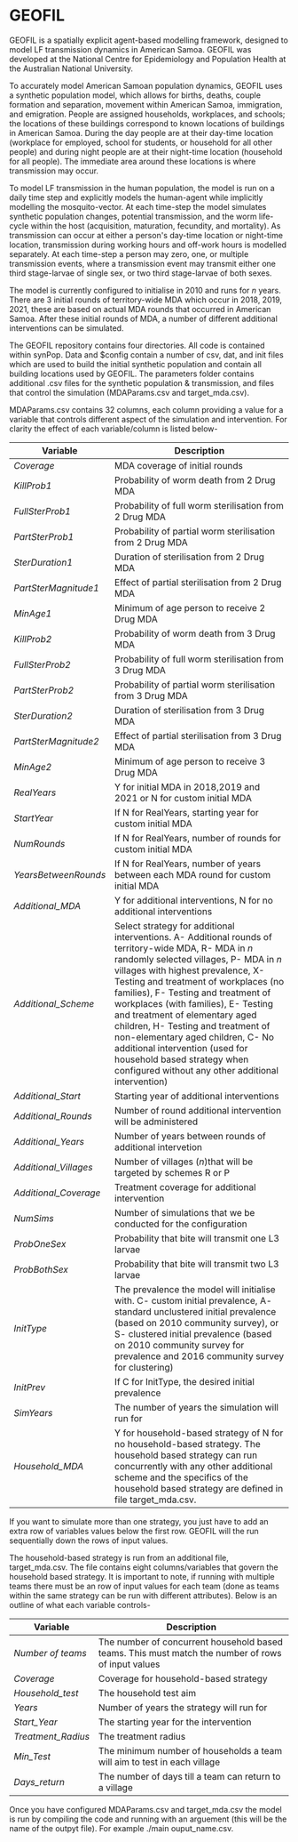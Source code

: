 # GEOFIL

GEOFIL is a spatially explicit agent-based modelling framework, designed to model LF transmission dynamics in American Samoa. GEOFIL was developed at the National Centre for Epidemiology and Population Health at the Australian National University.

To accurately model American Samoan population dynamics, GEOFIL uses a synthetic population model, which allows for births, deaths, couple formation and separation, movement within American Samoa, immigration, and emigration. People are assigned households, workplaces, and schools; the locations of these buildings correspond to known locations of buildings in American Samoa. During the day people are at their day-time location (workplace for employed, school for students, or household for all other people) and during night people are at their night-time location (household for all people). The immediate area around these locations is where transmission may occur. 

To model LF transmission in the human population, the model is run on a daily time step and explicitly models the human-agent while implicitly modelling the mosquito-vector. At each time-step the model simulates synthetic population changes, potential transmission, and the worm life-cycle within the host (acquisition, maturation, fecundity, and mortality). As transmission can occur at either a person's day-time location or night-time location, transmission during working hours and off-work hours is modelled separately. At each time-step a person may zero, one, or multiple transmission events, where a transmission event may transmit either one third stage-larvae of single sex, or two third stage-larvae of both sexes. 

The model is currently configured to initialise in 2010 and runs for $n$ years. There are 3 initial rounds of territory-wide MDA which occur in 2018, 2019, 2021, these are based on actual MDA rounds that occurred in American Samoa. After these initial rounds of MDA, a number of different additional interventions can be simulated.

The GEOFIL repository contains four directories. All code is contained within synPop. Data and $config contain a number of csv, dat, and init files which are used to build the initial synthetic population and contain all building locations used by GEOFIL. The parameters folder contains additional .csv files for the synthetic population & transmission, and files that control the simulation (MDAParams.csv and target_mda.csv).

MDAParams.csv contains 32 columns, each column providing a value for a variable that controls different aspect of the simulation and intervention. For clarity the effect of each variable/column is listed below-

| **Variable** | **Description** |
| --- | --- |
|*Coverage*| MDA coverage of initial rounds|
|*KillProb1*| Probability of worm death from 2 Drug MDA|
|*FullSterProb1*| Probability of full worm sterilisation from 2 Drug MDA|
|*PartSterProb1*| Probability of partial worm sterilisation from 2 Drug MDA|
|*SterDuration1*| Duration of sterilisation from 2 Drug MDA|
|*PartSterMagnitude1*| Effect of partial sterilisation from 2 Drug MDA|
|*MinAge1*| Minimum of age person to receive 2 Drug MDA|
|*KillProb2*| Probability of worm death from 3 Drug MDA|
|*FullSterProb2*| Probability of full worm sterilisation from 3 Drug MDA|
|*PartSterProb2*| Probability of partial worm sterilisation from 3 Drug MDA|
|*SterDuration2*| Duration of sterilisation from 3 Drug MDA|
|*PartSterMagnitude2*| Effect of partial sterilisation from 3 Drug MDA|
|*MinAge2*| Minimum of age person to receive 3 Drug MDA|
|*RealYears*| Y for initial MDA in 2018,2019 and 2021 or N for custom initial MDA|
|*StartYear*| If N for RealYears, starting year for custom initial MDA|
|*NumRounds*| If N for RealYears, number of rounds for custom initial MDA|
|*YearsBetweenRounds*| If N for RealYears, number of years between each MDA round for custom initial MDA|
|*Additional_MDA*| Y for additional interventions, N for no additional interventions|
|*Additional_Scheme*| Select strategy for additional interventions. A- Additional rounds of territory-wide MDA, R- MDA in *n* randomly selected villages, P- MDA in *n* villages with highest prevalence, X- Testing and treatment of workplaces  (no families), F- Testing and treatment of workplaces  (with families), E- Testing and treatment of elementary aged children, H- Testing and treatment of non-elementary aged children, C- No additional intervention (used for household based strategy when configured without any other additional intervention)|
|*Additional_Start*| Starting year of additional interventions |
|*Additional_Rounds*| Number of round additional intervention will be administered|
|*Additional_Years*| Number of years between rounds of additional intervetion|
|*Additional_Villages*| Number of villages (*n*)that will be targeted by schemes R or P |
|*Additional_Coverage*|Treatment coverage for additional intervention |
|*NumSims*| Number of simulations that we be conducted for the configuration  |
|*ProbOneSex*| Probability that bite will transmit one L3 larvae|
|*ProbBothSex*| Probability that bite will transmit two L3 larvae |
|*InitType*|The prevalence the model will initialise with.  C- custom initial prevalence, A- standard unclustered initial prevalence (based on 2010 community survey), or S- clustered initial prevalence (based on 2010 community survey for prevalence and 2016 community survey for clustering)|
|*InitPrev*| If C for InitType, the desired initial prevalence|
|*SimYears*|The number of years the simulation will run for |
|*Household_MDA*| Y for household-based strategy of N for no household-based strategy. The household based strategy can run concurrently with any other additional scheme and the specifics of the household based strategy are defined in file target_mda.csv.|

If you want to simulate more than one strategy, you just have to add an extra row of variables values below the first row. GEOFIL will the run sequentially down the rows of input values.

The household-based strategy is run from an additional file, target_mda.csv. The file contains eight columns/variables that govern the household based strategy. It is important to note, if running with multiple teams there must be an row of input values for each team (done as teams within the same strategy can be run with different attributes).  Below is an outline of what each variable controls-

| **Variable** | **Description** |
| --- | --- |
|*Number of teams*| The number of concurrent household based teams. This must match the number of rows of input values|
|*Coverage*| Coverage for household-based strategy|
|*Household_test*| The household test aim|
|*Years*| Number of years the strategy will run for|
|*Start_Year*| The starting year for the intervention|
|*Treatment_Radius*| The treatment radius|
|*Min_Test*| The minimum number of households a team will aim to test in each village|
|*Days_return*| The number of days till a team can return to a village|
			  
Once you have configured MDAParams.csv and target_mda.csv the model is run by compiling the code and running with an arguement (this will be the name of the outpyt file). For example ./main ouput_name.csv. 
